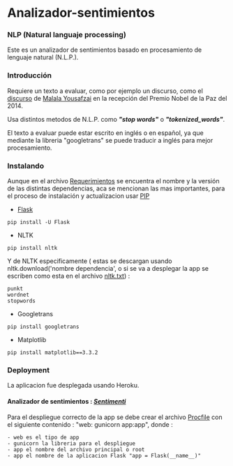 # Analizador-sentimientos
### NLP (Natural languaje processing)

Este es un analizador de sentimientos basado en procesamiento de lenguaje natural (N.L.P.).


### Introducción
Requiere un texto a evaluar, como por ejemplo un discurso, como el [discurso](https://www.pediatriasocial.es/HtmlRes/Files/DiscursoMalala.pdf) de [Malala Yousafzai](https://es.wikipedia.org/wiki/Malala_Yousafzai) en la recepción del Premio Nobel de la Paz del 2014.

Usa distintos metodos de N.L.P. como ***"stop words"*** o ***"tokenized_words"***.

El texto a evaluar puede estar escrito en inglés o en español, ya que mediante la libreria "googletrans" se puede traducir a inglés para mejor procesamiento.


### Instalando
Aunque en el archivo [Requerimientos](requirements.txt) se encuentra el nombre y la versión de las distintas dependencias, aca se mencionan las mas importantes, para el proceso de instalación y actualizacion usar [PIP](https://pip.pypa.io/en/stable/quickstart/)

- [Flask](https://flask.palletsprojects.com/en/1.1.x/)
```
pip install -U Flask 
```

- NLTK
```
pip install nltk
```
Y de NLTK especificamente ( estas se descargan usando nltk.download('nombre dependencia', o si se va a desplegar la app se escriben como esta en el archivo [nltk.txt](nltk.txt)) :
```
punkt
wordnet
stopwords
```

- Googletrans
```
pip install googletrans
```

- Matplotlib
```
pip install matplotlib==3.3.2
```

### Deployment
La aplicacion fue desplegada usando Heroku.
#### Analizador de sentimientos : **_[Sentimenti](https://sentimienti.herokuapp.com/)_**
Para el despliegue correcto de la app se debe crear el archivo [Procfile](Procfile) con el siguiente contenido :
"web: gunicorn app:app", donde :
```
- web es el tipo de app
- gunicorn la libreria para el despliegue
- app el nombre del archivo principal o root
- app el nombre de la aplicacion Flask "app = Flask(__name__)"
```
